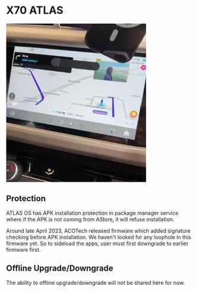 # X70 ATLAS
![](../assets/X70-ATLAS-01.jpg)

## Protection
ATLAS OS has APK installation protection in package manager service where if the APK is not coming from AStore, it will refuse installation.

Around late April 2023, ACOTech released firmware which added signature checking before APK installation. We haven't looked for any loophole in this firmware yet. So to sideload the apps, user must first downgrade to earlier firmware first.

## Offline Upgrade/Downgrade

The ability to offline upgrade/downgrade will not be shared here for now.
